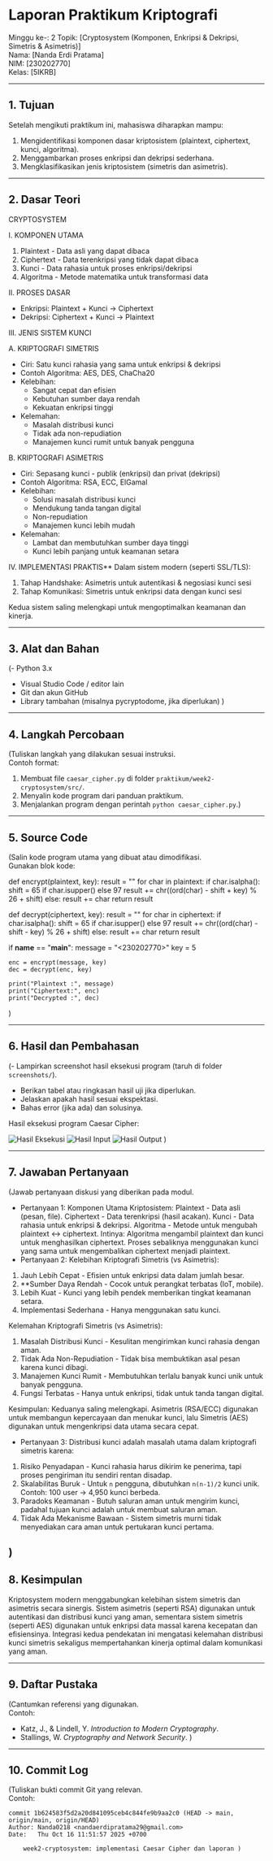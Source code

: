# Laporan Praktikum Kriptografi
Minggu ke-: 2
Topik: [Cryptosystem (Komponen, Enkripsi & Dekripsi, Simetris & Asimetris)]  
Nama: [Nanda Erdi Pratama]  
NIM: [230202770]  
Kelas: [5IKRB]

---

## 1. Tujuan
Setelah mengikuti praktikum ini, mahasiswa diharapkan mampu:  
1. Mengidentifikasi komponen dasar kriptosistem (plaintext, ciphertext, kunci, algoritma).  
2. Menggambarkan proses enkripsi dan dekripsi sederhana.  
3. Mengklasifikasikan jenis kriptosistem (simetris dan asimetris).  


---

## 2. Dasar Teori
CRYPTOSYSTEM

I. KOMPONEN UTAMA
1. Plaintext - Data asli yang dapat dibaca
2. Ciphertext - Data terenkripsi yang tidak dapat dibaca
3. Kunci - Data rahasia untuk proses enkripsi/dekripsi
4. Algoritma - Metode matematika untuk transformasi data

II. PROSES DASAR
- Enkripsi: Plaintext + Kunci → Ciphertext
- Dekripsi: Ciphertext + Kunci → Plaintext

III. JENIS SISTEM KUNCI

A. KRIPTOGRAFI SIMETRIS
- Ciri: Satu kunci rahasia yang sama untuk enkripsi & dekripsi
- Contoh Algoritma: AES, DES, ChaCha20
- Kelebihan:
  - Sangat cepat dan efisien
  - Kebutuhan sumber daya rendah
  - Kekuatan enkripsi tinggi
- Kelemahan:
  - Masalah distribusi kunci
  - Tidak ada non-repudiation
  - Manajemen kunci rumit untuk banyak pengguna

B. KRIPTOGRAFI ASIMETRIS
- Ciri: Sepasang kunci - publik (enkripsi) dan privat (dekripsi)
- Contoh Algoritma: RSA, ECC, ElGamal
- Kelebihan:
  - Solusi masalah distribusi kunci
  - Mendukung tanda tangan digital
  - Non-repudiation
  - Manajemen kunci lebih mudah
- Kelemahan:
  - Lambat dan membutuhkan sumber daya tinggi
  - Kunci lebih panjang untuk keamanan setara

IV. IMPLEMENTASI PRAKTIS**
Dalam sistem modern (seperti SSL/TLS):
1. Tahap Handshake: Asimetris untuk autentikasi & negosiasi kunci sesi
2. Tahap Komunikasi: Simetris untuk enkripsi data dengan kunci sesi

Kedua sistem saling melengkapi untuk mengoptimalkan keamanan dan kinerja.

---

## 3. Alat dan Bahan
(- Python 3.x  
- Visual Studio Code / editor lain  
- Git dan akun GitHub  
- Library tambahan (misalnya pycryptodome, jika diperlukan)  )

---

## 4. Langkah Percobaan
(Tuliskan langkah yang dilakukan sesuai instruksi.  
Contoh format:
1. Membuat file `caesar_cipher.py` di folder `praktikum/week2-cryptosystem/src/`.
2. Menyalin kode program dari panduan praktikum.
3. Menjalankan program dengan perintah `python caesar_cipher.py`.)

---

## 5. Source Code
(Salin kode program utama yang dibuat atau dimodifikasi.  
Gunakan blok kode:

def encrypt(plaintext, key):
    result = ""
    for char in plaintext:
        if char.isalpha():
            shift = 65 if char.isupper() else 97
            result += chr((ord(char) - shift + key) % 26 + shift)
        else:
            result += char
    return result

def decrypt(ciphertext, key):
    result = ""
    for char in ciphertext:
        if char.isalpha():
            shift = 65 if char.isupper() else 97
            result += chr((ord(char) - shift - key) % 26 + shift)
        else:
            result += char
    return result

if __name__ == "__main__":
    message = "<230202770><Nanda Erdi Pratama>"
    key = 5

    enc = encrypt(message, key)
    dec = decrypt(enc, key)

    print("Plaintext :", message)
    print("Ciphertext:", enc)
    print("Decrypted :", dec)
)

---

## 6. Hasil dan Pembahasan
(- Lampirkan screenshot hasil eksekusi program (taruh di folder `screenshots/`).  
- Berikan tabel atau ringkasan hasil uji jika diperlukan.  
- Jelaskan apakah hasil sesuai ekspektasi.  
- Bahas error (jika ada) dan solusinya. 

Hasil eksekusi program Caesar Cipher:

![Hasil Eksekusi](Screenshots/Eksekusi.png)
![Hasil Input](screenshots/input.png)
![Hasil Output](Screenshots/Diagram_cryptosystem.png)
)

---

## 7. Jawaban Pertanyaan
(Jawab pertanyaan diskusi yang diberikan pada modul.  
- Pertanyaan 1: Komponen Utama Kriptosistem:
Plaintext - Data asli (pesan, file).
Ciphertext - Data terenkripsi (hasil acakan).
Kunci - Data rahasia untuk enkripsi & dekripsi.
Algoritma - Metode untuk mengubah plaintext ↔ ciphertext.
Intinya: Algoritma mengambil plaintext dan kunci untuk menghasilkan ciphertext. Proses sebaliknya menggunakan kunci yang sama untuk mengembalikan ciphertext menjadi plaintext.
- Pertanyaan 2: Kelebihan Kriptografi Simetris (vs Asimetris):
1.  Jauh Lebih Cepat - Efisien untuk enkripsi data dalam jumlah besar.
2.  **Sumber Daya Rendah - Cocok untuk perangkat terbatas (IoT, mobile).
3.  Lebih Kuat - Kunci yang lebih pendek memberikan tingkat keamanan setara.
4.  Implementasi Sederhana - Hanya menggunakan satu kunci.

Kelemahan Kriptografi Simetris (vs Asimetris):
1.  Masalah Distribusi Kunci - Kesulitan mengirimkan kunci rahasia dengan aman.
2.  Tidak Ada Non-Repudiation - Tidak bisa membuktikan asal pesan karena kunci dibagi.
3.  Manajemen Kunci Rumit - Membutuhkan terlalu banyak kunci unik untuk banyak pengguna.
4.  Fungsi Terbatas - Hanya untuk enkripsi, tidak untuk tanda tangan digital.

Kesimpulan:
Keduanya saling melengkapi. Asimetris (RSA/ECC) digunakan untuk membangun kepercayaan dan menukar kunci, lalu Simetris (AES) digunakan untuk mengenkripsi data utama secara cepat.
- Pertanyaan 3: Distribusi kunci adalah masalah utama dalam kriptografi simetris karena:
1. Risiko Penyadapan - Kunci rahasia harus dikirim ke penerima, tapi proses pengiriman itu sendiri rentan disadap.
2. Skalabilitas Buruk - Untuk `n` pengguna, dibutuhkan `n(n-1)/2` kunci unik. Contoh: 100 user → 4,950 kunci berbeda.
3. Paradoks Keamanan - Butuh saluran aman untuk mengirim kunci, padahal tujuan kunci adalah untuk membuat saluran aman.
4. Tidak Ada Mekanisme Bawaan - Sistem simetris murni tidak menyediakan cara aman untuk pertukaran kunci pertama.

)
---

## 8. Kesimpulan
Kriptosystem modern menggabungkan kelebihan sistem simetris dan asimetris secara sinergis. Sistem asimetris (seperti RSA) digunakan untuk autentikasi dan distribusi kunci yang aman, sementara sistem simetris (seperti AES) digunakan untuk enkripsi data massal karena kecepatan dan efisiensinya. Integrasi kedua pendekatan ini mengatasi kelemahan distribusi kunci simetris sekaligus mempertahankan kinerja optimal dalam komunikasi yang aman.

---

## 9. Daftar Pustaka
(Cantumkan referensi yang digunakan.  
Contoh:  
- Katz, J., & Lindell, Y. *Introduction to Modern Cryptography*.  
- Stallings, W. *Cryptography and Network Security*.  )

---

## 10. Commit Log
(Tuliskan bukti commit Git yang relevan.  
Contoh:
```
commit 1b624583f5d2a20d841095ceb4c844fe9b9aa2c0 (HEAD -> main, origin/main, origin/HEAD)
Author: Nanda0218 <nandaerdipratama29@gmail.com>
Date:   Thu Oct 16 11:51:57 2025 +0700

    week2-cryptosystem: implementasi Caesar Cipher dan laporan )
```
